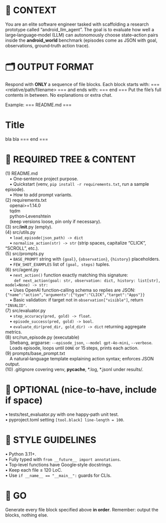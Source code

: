 # 📑 CONTEXT
You are an elite software engineer tasked with scaffolding a research prototype called
“android_llm_agent”. The goal is to evaluate how well a large‑language‑model (LLM)
can autonomously choose state–action pairs inside the **android_world** benchmark
(episodes come as JSON with goal, observations, ground‑truth action trace).

# 🗂️ OUTPUT FORMAT
Respond with **ONLY** a sequence of file blocks.
Each block starts with:
=== <relative/path/filename> ===
and ends with:
=== end ===
Put the file’s full contents in between.
No explanations or extra chat.

Example:
=== README.md ===
# Title
bla bla
=== end ===

# 📁 REQUIRED TREE & CONTENT
(1) README.md  
 • One‑sentence project purpose.  
 • Quickstart (venv, `pip install -r requirements.txt`, run a sample episode).  
 • How to add prompt variants.  
(2) requirements.txt  
 openai>=1.14.0  
 tqdm  
 python‑Levenshtein  
 (keep versions loose, pin only if necessary).  
(3) src/__init__.py (empty).  
(4) src/utils.py  
 • `load_episode(json_path) -> dict`  
 • `normalize_action(str) -> str` (strip spaces, capitalize “CLICK”, “SCROLL”, etc.).  
(5) src/prompts.py  
 • `BASE_PROMPT` string with `{goal}`, `{observation}`, `{history}` placeholders.  
 • `FEW_SHOT_EXAMPLES` list of `(goal, steps)` tuples.  
(6) src/agent.py  
 • `next_action()` function exactly matching this signature:  
  `def next_action(goal: str, observation: dict, history: list[str], model=None) -> str:`  
 • Uses OpenAI function‑calling schema so replies are JSON:
  `{"name":"action","arguments":{"type":"CLICK","target":"Apps"}}`  
 • Basic validation: if target not in `observation["visible"]`, return `"INVALID"`.  
(7) src/evaluator.py  
 • `step_accuracy(pred, gold) -> float`.  
 • `episode_success(pred, gold) -> bool`.  
 • `evaluate_dir(pred_dir, gold_dir) -> dict` returning aggregate metrics.  
(8) src/run_episode.py (executable)  
 Shebang, argparse: `--episode_json`, `--model gpt-4o-mini`, `--verbose`.  
 Loads episode, loops until `DONE` or 15 steps, prints each action.  
(9) prompts/base_prompt.txt  
 A natural‑language template explaining action syntax; enforces JSON output.  
(10) .gitignore covering venv, __pycache__, *.log, *.jsonl under results/.

# 🧪 OPTIONAL (nice‑to‑have, include if space)
• tests/test_evaluator.py with one happy‑path unit test.  
• pyproject.toml setting `[tool.black] line-length = 100`.

# 📝 STYLE GUIDELINES
• Python 3.11+.  
• Fully typed with `from __future__ import annotations`.  
• Top‑level functions have Google‑style docstrings.  
• Keep each file ≤ 120 LoC.  
• Use `if __name__ == "__main__":` guards for CLIs.

# 🚀 GO
Generate every file block specified above **in order**. Remember: output the blocks,
nothing else.
